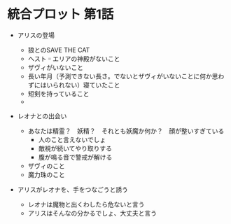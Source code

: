 # 統合プロット 第1話
- アリスの登場
  - 狼とのSAVE THE CAT
  - ヘスト゠エリアの神殿がないこと
  - ザヴィがいないこと
  - 長い年月（予測できない長さ。でないとザヴィがいないことに何か思わずにはいられない）寝ていたこと
  - 短剣を持っていること
  - 
- レオナとの出会い
  - あなたは精霊？　妖精？　それとも妖魔か何か？　顔が整いすぎている
    - 人のこと言えないでしょ
    - 敵視が続いてやり取りする
    - 腹が鳴る音で警戒が解ける
  - ザヴィのこと
  - 魔力珠のこと

- アリスがレオナを、手をつなごうと誘う
  - レオナは魔物と出くわしたら危ないと言う
  - アリスはそんなの分かるでしょ、大丈夫と言う

